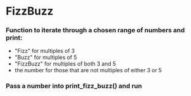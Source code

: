 # FizzBuzz

### Function to iterate through a chosen range of numbers and print:
- "Fizz" for multiples of 3
-  "Buzz" for multiples of 5
-  "FizzBuzz" for multiples of both 3 and 5
-  the number for those that are not multiples of either 3 or 5

### Pass a number into print_fizz_buzz() and run
